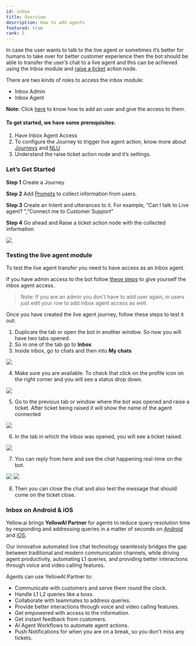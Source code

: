 ```yaml
---
id: inbox
title: Overview
description: How to add agents
featured: true
rank: 5
---
```


In case the user wants to talk to the live agent or sometimes it’s better for humans to take over for better customer experience then the bot should be able to transfer the user’s chat to a live agent and this can be achieved using the Inbox module and [raise a ticket](https://docs.yellow.ai/docs/platform_concepts/studio/build/nodes/action-nodes#raise-ticket) action node.

There are two kinds of roles to access the inbox module:
- Inbox Admin
- Inbox Agent

**Note:** Click [here](https://docs.yellow.ai/docs/platform_concepts/configurations/access-management) to know how to add an user and give the access to them.

#### To get started, we have some prerequisites:
1. Have Inbox Agent Access
2. To configure the Journey to trigger live agent action, know more about [Journeys](https://docs.yellow.ai/docs/platform_concepts/studio/build/journeys) and [NLU](https://docs.yellow.ai/docs/platform_concepts/studio/train/intents) 
3. Understand the raise ticket action node and it’s settings.

### Let’s Get Started

**Step 1**  Create a Journey 

**Step 2**  Add [Prompts](https://docs.yellow.ai/docs/platform_concepts/studio/build/nodes/prompt-nodes) to collect information from users.

**Step 3**  Create an Intent and utterances to it. For example, “Can I talk to Live agent? ”,“Connect me to Customer Support” 

**Step 4**  Go ahead and Raise a ticket action node with the collected information

![](https://i.imgur.com/tkz07ty.png)

### Testing the live agent module

To test the live agent transfer you need to have access as an Inbox agent.

If you have admin access to the bot follow [these steps](https://docs.yellow.ai/docs/platform_concepts/inbox/manage-support-agent) to give yourself the inbox agent access.

>Note: if you are an admin you don't have to add user again, in users just edit your row to add inbox agent access as well.

Once you have created the live agent journey, follow these steps to test it out:
1. Duplicate the tab or open the bot in another window. So now you will have two tabs opened.
2. So in one of the tab go to **Inbox**
3. Inside inbox, go to chats and then into **My chats**

![](https://i.imgur.com/9mYj74d.png)

4. Make sure you are available. To check that click on the profile icon on the right corner and you will see a status drop down. 

![](https://i.imgur.com/1CM2JqU.png)

5. Go to the previous tab or window where the bot was opened and raise a ticket. After ticket being raised it will show the name of the agent connected

![](https://i.imgur.com/O895hbq.png)

6. In the tab in which the inbox was opened, you will see a ticket raised.

![](https://i.imgur.com/y7ctMHT.png)

7. You can reply from here and see the chat happening real-time on the bot.

![](https://i.imgur.com/yoDC3VT.png)
![](https://i.imgur.com/eUjdbs2.png)

8. Then you can close the chat and also test the message that should come on the ticket close.

### Inbox on Android & iOS

Yellow.ai brings **YellowAI Partner** for agents to reduce query resolution time by responding and addressing queries in a matter of seconds on [Android](https://play.google.com/store/apps/details?id=ai.yellow.supportagent&hl=en&gl=US) and [iOS](https://apps.apple.com/tr/app/yellowai-partner/id1612610646).

Our innovative automated live chat technology seamlessly bridges the gap between traditional and modern communication channels, while driving agent productivity, automating L1 queries, and providing better interactions through voice and video calling features.

Agents can use YellowAI Partner to:

* Communicate with customers and serve them round the clock.
* Handle L1 L2 queries like a boss.
* Collaborate with teammates to address queries.
* Provide better interactions through voice and video calling features.
* Get empowered with access to the information.
* Get instant feedback from customers.
* AI Agent Workflows to automate agent actions.
* Push Notifications for when you are on a break, so you don't miss any tickets.
